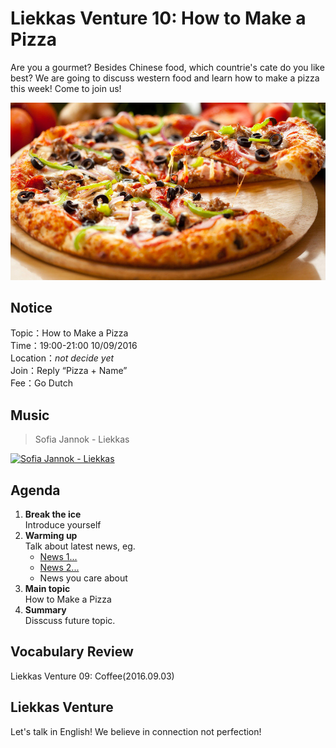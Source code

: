 
# Liekkas Venture 10: How to Make a Pizza

Are you a gourmet? Besides Chinese food, which countrie's cate do you like best? We are going to discuss western food and learn how to make a pizza this week! Come to join us!

![Pizza](./images/pizza.jpg "pizza")

## Notice

Topic：How to Make a Pizza  
Time：19:00-21:00 10/09/2016  
Location：*not decide yet*  
Join：Reply “Pizza + Name”   
Fee：Go Dutch

## Music

> Sofia Jannok - Liekkas 

[![Sofia Jannok - Liekkas](http://img.youtube.com/vi/b9URLNYDt48/0.jpg)](https://www.youtube.com/watch?v=b9URLNYDt48)
	

## Agenda

1. **Break the ice**  
    Introduce yourself
2. **Warming up**   
    Talk about latest news, eg.
	- [News 1...]()
	- [News 2...]()
    - News you care about
3. **Main topic**  
	How to Make a Pizza
4. **Summary**   
    Disscuss future topic.

## Vocabulary Review

Liekkas Venture 09: Coffee(2016.09.03)  


## Liekkas Venture

Let's talk in English!
We believe in connection not perfection!
